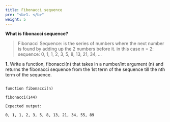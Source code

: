 ```yaml
---
title: Fibonacci sequence
pre: "<b>1. </b>"
weight: 5
---
```



 **What is fibonacci sequence?**

> Fibonacci Sequence: is the series of numbers where the next number is found by adding up the 2 numbers before it.
> in this case n = 2:
> sequence: 0, 1, 1, 2, 3, 5, 8, 13, 21, 34, ...

**1.** 
Write a function, fibonacci(n) that takes in a number/int argument (n) and returns the fibonacci sequence from the 1st term of the sequence till the nth term of the sequence. 

```

function fibonacci(n)
```
```
fibonacci(144)

Expected output:

0, 1, 1, 2, 3, 5, 8, 13, 21, 34, 55, 89
```
